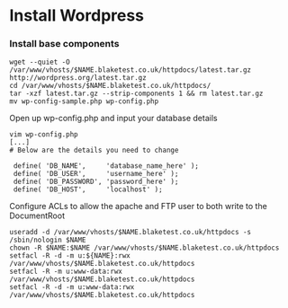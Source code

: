 # Install Wordpress

### Install base components

```
wget --quiet -O /var/www/vhosts/$NAME.blaketest.co.uk/httpdocs/latest.tar.gz http://wordpress.org/latest.tar.gz
cd /var/www/vhosts/$NAME.blaketest.co.uk/httpdocs/
tar -xzf latest.tar.gz --strip-components 1 && rm latest.tar.gz
mv wp-config-sample.php wp-config.php
```

Open up wp-config.php and input your database details
```
vim wp-config.php
[...]
# Below are the details you need to change

 define( 'DB_NAME',     'database_name_here' );
 define( 'DB_USER',     'username_here' );
 define( 'DB_PASSWORD', 'password_here' );
 define( 'DB_HOST',     'localhost' );
```

Configure ACLs to allow the apache and FTP user to both write to the DocumentRoot
```
useradd -d /var/www/vhosts/$NAME.blaketest.co.uk/httpdocs -s /sbin/nologin $NAME
chown -R $NAME:$NAME /var/www/vhosts/$NAME.blaketest.co.uk/httpdocs
setfacl -R -d -m u:${NAME}:rwx /var/www/vhosts/$NAME.blaketest.co.uk/httpdocs
setfacl -R -m u:www-data:rwx /var/www/vhosts/$NAME.blaketest.co.uk/httpdocs
setfacl -R -d -m u:www-data:rwx /var/www/vhosts/$NAME.blaketest.co.uk/httpdocs
```
